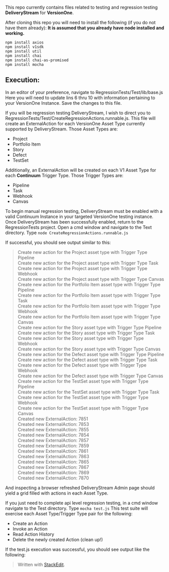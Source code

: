 
This repo currently contains files related to testing and regression testing **DeliveryStream** for **VersionOne**.

After cloning this repo you will need to install the following (if you do not have them already):
****It is assumed that you already have node installed and working.****

    npm install axios
    npm install v1sdk
    npm install util
    npm install chai
    npm install chai-as-promised
    npm install mocha

Execution:
----------
In an editor of your preference, navigate to RegressionTests/Test/lib/base.js
Here you will need to update lins 6 thru 10 with information pertaining to your VersionOne Instance. Save the changes to this file.

If you will be regression testing DeliveryStream, I wish to direct you to RegressionTests/Test/CreateRegressionActions.runnable.js. This file will create an ExternalAction for each VersionOne Asset Type currently supported by DeliveryStream. Those Asset Types are:

 - Project 
 - Portfolio Item  
 - Story 
 - Defect 
 - TestSet

Additionally, an ExternalAction will be created on each V1 Asset Type for each **Continuum** Trigger Type.  Those Trigger Types are:

 - Pipeline 
 - Task 
 - Webhook 
 - Canvas

To begin manual regression testing, DeliveryStream must be enabled with a valid Continuum Instance in your targeted VersionOne testing instance. Once DeliveryStream has been successfully enabled, return to the RegressionTests project. Open a cmd window and navigate to the Text directory. Type `node CreateRegressionActions.runnable.js`

If successful, you should see output similar to this:

> Create new action for the Project asset type with Trigger Type Pipeline     
> Create new action for the Project asset type with Trigger Type Task   
> Create new action for the Project asset type with Trigger Type Webhook   
> Create new action for the Project asset type with Trigger Type Canvas   
> Create new action for the Portfolio Item asset type with Trigger Type Pipeline   
> Create new action for the Portfolio Item asset type with Trigger Type Task   
> Create new action for the Portfolio Item asset type with Trigger Type Webhook   
> Create new action for the Portfolio Item asset type with Trigger Type Canvas   
> Create new action for the Story asset type with Trigger Type Pipeline   
> Create new action for the Story asset type with Trigger Type Task   
> Create new action for the Story asset type with Trigger Type Webhook   
> Create new action for the Story asset type with Trigger Type Canvas   
> Create new action for the Defect asset type with Trigger Type Pipeline   
> Create new action for the Defect asset type with Trigger Type Task   
> Create new action for the Defect asset type with Trigger Type Webhook   
> Create new action for the Defect asset type with Trigger Type Canvas   
> Create new action for the TestSet asset type with Trigger Type Pipeline   
> Create new action for the TestSet asset type with Trigger Type Task   
> Create new action for the TestSet asset type with Trigger Type Webhook   
> Create new action for the TestSet asset type with Trigger Type Canvas 	  
> Created new ExternalAction: 7851 	
>Created new ExternalAction: 7853 	
>Created new ExternalAction: 7855 	
>Created new ExternalAction: 7854 	
>Created new ExternalAction: 7857 	
>Created new ExternalAction: 7859 	
>Created new ExternalAction: 7861 	
>Created new ExternalAction: 7863 	
>Created new ExternalAction: 7865 	
>Created new ExternalAction: 7867 	
>Created new ExternalAction: 7869 	
>Created new ExternalAction: 7870

	
And inspecting a browser refreshed DeliveryStream Admin page should yield a grid filled with actions in each Asset Type.

If you just need to complete api level regression testing, in a cmd window navigate to the Test directory.  Type `mocha test.js`
This test suite will exercise each Asset Type/Trigger Type pair for the following:

 - Create an Action 
 - Invoke an Action 
 - Read Action History 
 - Delete the newly created Action (clean up!)

If the test.js execution was successful, you should see output like the following:
	




> Written with [StackEdit](https://stackedit.io/).